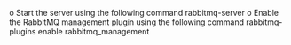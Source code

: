 o Start the server using the following command
rabbitmq-server
o Enable the RabbitMQ management plugin using the following command
rabbitmq-plugins enable rabbitmq_management

